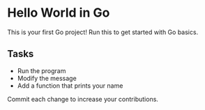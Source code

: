 # Hello World in Go

This is your first Go project! Run this to get started with Go basics.

## Tasks
- Run the program
- Modify the message
- Add a function that prints your name

Commit each change to increase your contributions.
